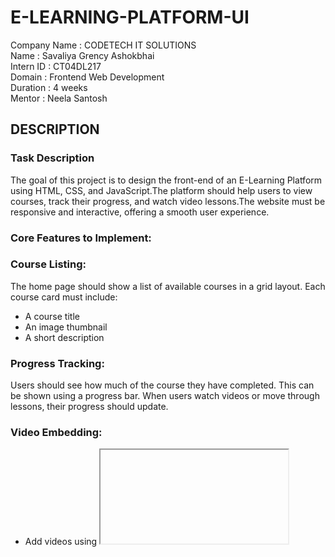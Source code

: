 # E-LEARNING-PLATFORM-UI

Company Name  : CODETECH IT SOLUTIONS              
Name          : Savaliya Grency Ashokbhai          
Intern ID     : CT04DL217                          
Domain        : Frontend Web Development           
Duration      : 4 weeks                            
Mentor        : Neela Santosh

## DESCRIPTION

###  Task Description

The goal of this project is to design the front-end of an E-Learning Platform using HTML, CSS, and JavaScript.The platform should help users to view courses, track their progress, and watch video lessons.The website must be responsive and interactive, offering a smooth user experience.

### Core Features to Implement:

### Course Listing:
The home page should show a list of available courses in a grid layout. Each course card must include:
- A course title
- An image thumbnail
- A short description

### Progress Tracking:
Users should see how much of the course they have completed. This can be shown using a progress bar. When users watch videos or move through lessons, their progress should update.

### Video Embedding:
- Add videos using <iframe> or <video> tag.
- Include play/pause controls and proper video titles.

### Multi-Page Navigation:
The platform should include multiple pages such as:
- Home (Course listing)
- Course Details (with video)

### Technologies Used:
- HTML for content structure
- CSS for styling and layout
- JavaScript for dynamic interactions like updating progress

### Deliverable:
A styled, interactive, and multi-page e-learning platform UI that:
- Shows a course list
- Embeds videos
- shows course progress

### OUTPUT

![Image](https://github.com/user-attachments/assets/9f131ac6-0a9a-4791-ad40-9db51e191dc5)

![Image](https://github.com/user-attachments/assets/c6f43925-55df-4ffe-b2da-b2374047435b)
